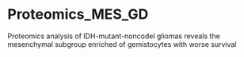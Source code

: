 # Proteomics_MES_GD
Proteomics analysis of IDH-mutant-noncodel gliomas reveals the mesenchymal subgroup enriched of gemistocytes with worse survival

